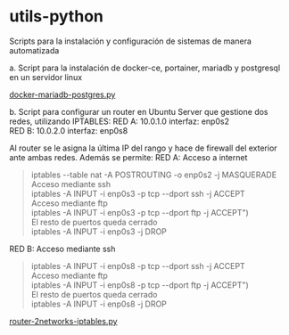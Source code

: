 # utils-python
Scripts para la instalación y configuración de sistemas de manera automatizada

a. Script para la instalación de docker-ce, portainer, mariadb y postgresql en un servidor linux

[docker-mariadb-postgres.py](https://github.com/darioaxel/utils-python/blob/main/docker-mariadb-postgres.py)

b. Script para configurar un router en Ubuntu Server que gestione dos redes, utilizando IPTABLES:
  RED A: 10.0.1.0   interfaz: enp0s2  
  RED B: 10.0.2.0   interfaz: enp0s8
  
 Al router se le asigna la última IP del rango y hace de firewall del exterior ante ambas redes. 
 Además se permite: 
   RED A: Acceso a internet
   > iptables --table nat -A POSTROUTING -o enp0s2 -j MASQUERADE  
          Acceso mediante ssh  
   > iptables -A INPUT -i enp0s3 -p tcp --dport ssh -j ACCEPT  
          Acceso mediante ftp  
   > iptables -A INPUT -i enp0s3 -p tcp --dport ftp -j ACCEPT")  
          El resto de puertos queda cerrado  
   > iptables -A INPUT -i enp0s3 -j DROP  
   
   
   RED B:  Acceso mediante ssh  
   > iptables -A INPUT -i enp0s8 -p tcp --dport ssh -j ACCEPT  
          Acceso mediante ftp  
   > iptables -A INPUT -i enp0s8 -p tcp --dport ftp -j ACCEPT")  
          El resto de puertos queda cerrado  
   > iptables -A INPUT -i enp0s8 -j DROP  
   
   [router-2networks-iptables.py](https://github.com/darioaxel/utils-python/blob/main/router-2networks-iptables.py)
